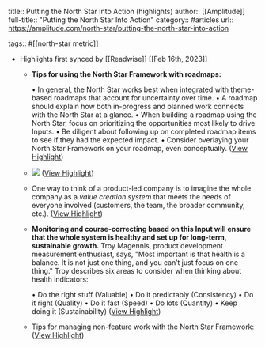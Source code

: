 title:: Putting the North Star Into Action (highlights)
author:: [[Amplitude]]
full-title:: "Putting the North Star Into Action"
category:: #articles
url:: https://amplitude.com/north-star/putting-the-north-star-into-action

tags:: #[[north-star metric]]

- Highlights first synced by [[Readwise]] [[Feb 16th, 2023]]
	- **Tips for using the North Star Framework with roadmaps:**
	  
	  •   In general, the North Star works best when integrated with theme-based roadmaps that account for uncertainty over time.
	  •   A roadmap should explain how both in-progress and planned work connects with the North Star at a glance.
	  •   When building a roadmap using the North Star, focus on prioritizing the opportunities most likely to drive Inputs.
	  •   Be diligent about following up on completed roadmap items to see if they had the expected impact.
	  •   Consider overlaying your North Star Framework on your roadmap, even conceptually. ([View Highlight](https://read.readwise.io/read/01gsbx5m5yate1rgx55ye0c4xx))
	- ![](https://amplitudecom.wpenginepowered.com/wp-content/uploads/value_progression.png) ([View Highlight](https://read.readwise.io/read/01gsbx5zfry8vxb423qwmpsmmh))
	- One way to think of a product-led company is to imagine the whole company as a *value creation system* that meets the needs of everyone involved (customers, the team, the broader community, etc.). ([View Highlight](https://read.readwise.io/read/01gsbx7fj7hgfh94s4402vvj5q))
	- **Monitoring and course-correcting based on this Input will ensure that the whole system is healthy and set up for long-term, sustainable growth.** Troy Magennis, product development measurement enthusiast, says, "Most important is that health is a balance. It is not just one thing, and you can’t just focus on one thing." Troy describes six areas to consider when thinking about health indicators:
	  
	  •   Do the right stuff (Valuable)
	  •   Do it predictably (Consistency)
	  •   Do it right (Quality)
	  •   Do it fast (Speed)
	  •   Do lots (Quantity)
	  •   Keep doing it (Sustainability) ([View Highlight](https://read.readwise.io/read/01gsbx7yw3f8weyd5xwktk2d68))
	- Tips for managing non-feature work with the North Star Framework: ([View Highlight](https://read.readwise.io/read/01gsbx84fjp1e4eav5q7kydcw8))